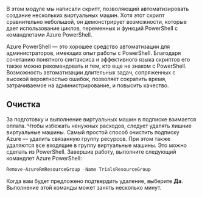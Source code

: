 В этом модуле мы написали скрипт, позволяющий автоматизировать создание нескольких виртуальных машин. Хотя этот скрипт сравнительно небольшой, он демонстрирует возможности, которые дает использование циклов, переменных и функций PowerShell с командлетами Azure PowerShell.

Azure PowerShell — это хорошее средство автоматизации для администраторов, имеющих опыт работы с PowerShell. Благодаря сочетанию понятного синтаксиса и эффективного языка скриптов его также можно рекомендовать и тем, кто еще не знаком с PowerShell. Возможность автоматизации длительных задач, сопряженных с высокой вероятностью ошибок, позволяет сократить время, затрачиваемое на администрирование, и повысить качество.

## <a name="cleanup"></a>Очистка
За подготовку и выполнение виртуальных машин в подписке взимается оплата. Чтобы избежать ненужных расходов, следует удалять лишние виртуальные машины. Самый простой способ очистить подписку Azure — удалить связанную группу ресурсов. При этом также удаляются все входящие в группу виртуальные машины. Это можно сделать из PowerShell. Завершив работу, выполните следующий командлет Azure PowerShell:

```powershell
Remove-AzureRmResourceGroup -Name TrialsResourceGroup
```

Когда вам будет предложено подтвердить удаление, выберите **Да**. Выполнение этой команды может занять несколько минут.